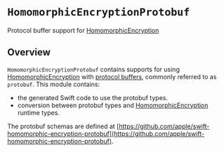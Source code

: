 # ``HomomorphicEncryptionProtobuf``

Protocol buffer support for [HomomorphicEncryption](https://swiftpackageindex.com/apple/swift-homomorphic-encryption/1.0.4/documentation/homomorphicencryption)

## Overview
`HomomorphicEncryptionProtobuf` contains supports for using [HomomorphicEncryption](https://swiftpackageindex.com/apple/swift-homomorphic-encryption/1.0.4/documentation/homomorphicencryption) with [protocol buffers](https://protobuf.dev/), commonly referred to as `protobuf`.
This module contains:
* the generated Swift code to use the protobuf types.
* conversion between protobuf types and [HomomorphicEncryption](https://swiftpackageindex.com/apple/swift-homomorphic-encryption/1.0.4/documentation/homomorphicencryption) runtime types.

The protobuf schemas are defined at [https://github.com/apple/swift-homomorphic-encryption-protobuf](https://github.com/apple/swift-homomorphic-encryption-protobuf).
